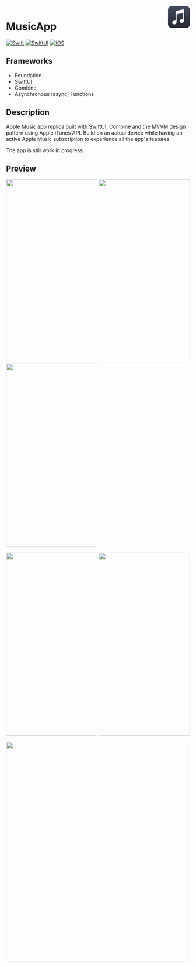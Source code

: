 <!-- HEADER -->
<img src="./Preview/AppIcon.png" width="60" align="right"/>
<h1> MusicApp </h1>

[![Swift](https://img.shields.io/badge/Swift-5.0-orange.svg?longCache=true&style=flat&logo=swift)][Swift]
[![SwiftUI](https://img.shields.io/badge/SwiftUI-3.0-blue.svg?longCache=true&style=flat&logo=swift&logoColor=blue)][Swift]
[![iOS](https://img.shields.io/badge/iOS-16.0+-lightgrey.svg?longCache=true&?style=flat&logo=apple)][iOS]




<!-- BODY -->

## Frameworks
- Foundation
- SwiftUI
- Combine
- Asynchronous (async) Functions

## Description
Apple Music app replica built with SwiftUI, Combine and the MVVM design pattern using Apple iTunes API.
Build on an actual device while having an active Apple Music subscription to experience all the app's features.

The app is still work in progress.


## Preview

<p align="left">
	<img src="./Preview/iphone-preview-1.gif" width="250" height="500"/>
	<img src="./Preview/iphone-preview-2.gif" width="250" height="500"/>
	<img src="./Preview/iphone-preview-darkmode.gif" width= "250" height="500"/>
</p>

<p align="left">
	<img src="./Preview/iphone-preview-3.gif" width="250" height="500"/>
	<img src="./Preview/iphone-preview-4.gif" width="250" height="500"/>
</p>

<p align="left">
	<img src="./Preview/ipad-preview.gif" width= "500" height="600"/>
</p>

<!-- FOOTER -->
<!-- Permanent links -->
[Swift]: https://www.swift.org
[SwiftUI]: [https://developer.apple.com/documentation/swiftui/](https://developer.apple.com/xcode/swiftui/)
[iOS]: https://developer.apple.com/ios/
